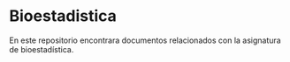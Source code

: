 # Bioestadistica
En este repositorio encontrara documentos relacionados con la asignatura de bioestadística.


